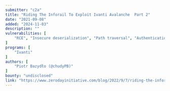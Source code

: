 ```yaml
---
submitter: "c2a"
title: "Riding The Inforail To Exploit Ivanti Avalanche  Part 2"
date: "2021-09-08"
added: "2024-11-03"
description: ""
vulnerabilities: [
    "RCE", "Insecure deserialization", "Path traversal", "Authentication bypass", "Unrestricted file upload", "Arbitrary file write", "Arbitrary file read"
]
programs: [
    "Ivanti"
]
authors: [
    "Piotr Bazydło (@chudyPB)"
]
bounty: "undisclosed"
link: "https://www.zerodayinitiative.com/blog/2022/9/7/riding-the-inforail-to-exploit-ivanti-avalanche-part-2"
---
```




